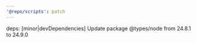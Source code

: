 ```yaml
---
'@repo/scripts': patch
---
```


deps: [minor|devDependencies] Update package @types/node from 24.8.1 to 24.9.0

